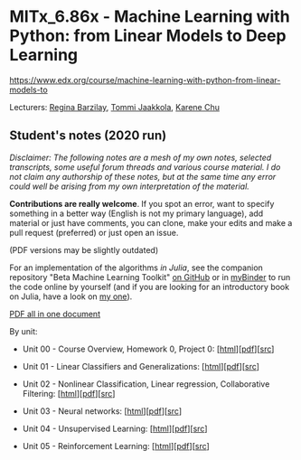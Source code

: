 # MITx_6.86x - Machine Learning with Python: from Linear Models to Deep Learning

https://www.edx.org/course/machine-learning-with-python-from-linear-models-to

Lecturers: [Regina Barzilay](https://www.edx.org/bio/regina-barzilay), [Tommi Jaakkola](https://www.edx.org/bio/tommi-jaakkola), [Karene Chu](https://www.edx.org/bio/karene-chu)


## Student's notes (2020 run) ##

_Disclaimer: The following notes are a mesh of my own notes, selected transcripts, some useful forum threads and various course material. I do not claim any authorship of these notes, but at the same time any error could well be arising from my own interpretation of the material._

**Contributions are really welcome**. If you spot an error, want to specify something in a better way (English is not my primary language), add material or just have comments, you can clone, make your edits and make a pull request (preferred) or just open an issue.

<!--(PDF versions <del>may be </del> are <del>slightly</del> outdated)-->
(PDF versions may be slightly outdated)

For an implementation of the algorithms _in Julia_, see the companion repository "Beta Machine Learning Toolkit" [on GitHub](https://github.com/sylvaticus/Bmlt.jl ) or in [myBinder](https://mybinder.org/v2/gh/sylvaticus/Bmlt.jl/master) to run the code online by yourself (and if you are looking for an introductory book on Julia, have a look on [my one](https://www.julia-book.com/)).

[PDF all in one document](MITx_6.86x_notes.md.pdf)

By unit:

- Unit 00 - Course Overview, Homework 0, Project 0:  [[html](https://stackedit.io/viewer#!url=https://github.com/sylvaticus/MITx_6.86x/raw/master/Unit%2000%20-%20Course%20Overview%2C%20Homework%200%2C%20Project%200/Unit%2000%20-%20Course%20Overview%2C%20Homework%200%2C%20Project%200.md)][[pdf](Unit%2000%20-%20Course%20Overview%2C%20Homework%200%2C%20Project%200/Unit%2000%20-%20Course%20Overview%2C%20Homework%200%2C%20Project%200.md.pdf)][[src](Unit%2000%20-%20Course%20Overview%2C%20Homework%200%2C%20Project%200/Unit%2000%20-%20Course%20Overview%2C%20Homework%200%2C%20Project%200.md)]

- Unit 01 - Linear Classifiers and Generalizations:  [[html](https://stackedit.io/viewer#!url=https://github.com/sylvaticus/MITx_6.86x/raw/master/Unit%2001%20-%20Linear%20Classifiers%20and%20Generalizations/Unit%2001%20-%20Linear%20Classifiers%20and%20Generalizations.md)][[pdf](Unit%2001%20-%20Linear%20Classifiers%20and%20Generalizations/Unit%2001%20-%20Linear%20Classifiers%20and%20Generalizations.md.pdf)][[src](Unit%2001%20-%20Linear%20Classifiers%20and%20Generalizations/Unit%2001%20-%20Linear%20Classifiers%20and%20Generalizations.md)]

- Unit 02 - Nonlinear Classification, Linear regression, Collaborative Filtering:   [[html](https://stackedit.io/viewer#!url=https://github.com/sylvaticus/MITx_6.86x/raw/master/Unit%2002%20-%20Nonlinear%20Classification%2C%20Linear%20regression%2C%20Collaborative%20Filtering/Unit%2002%20-%20Nonlinear%20Classification%2C%20Linear%20regression%2C%20Collaborative%20Filtering.md)][[pdf](Unit%2002%20-%20Nonlinear%20Classification%2C%20Linear%20regression%2C%20Collaborative%20Filtering/Unit%2002%20-%20Nonlinear%20Classification%2C%20Linear%20regression%2C%20Collaborative%20Filtering.md.pdf)][[src](Unit%2002%20-%20Nonlinear%20Classification%2C%20Linear%20regression%2C%20Collaborative%20Filtering/Unit%2002%20-%20Nonlinear%20Classification%2C%20Linear%20regression%2C%20Collaborative%20Filtering.md)]

- Unit 03 - Neural networks:   [[html](https://stackedit.io/viewer#!url=https://github.com/sylvaticus/MITx_6.86x/raw/master/Unit%2003%20-%20Neural%20networks/Unit%2003%20-%20Neural%20networks.md)][[pdf](Unit%2003%20-%20Neural%20networks/Unit%2003%20-%20Neural%20networks.md.pdf)][[src](Unit%2003%20-%20Neural%20networks/Unit%2003%20-%20Neural%20networks.md)]

- Unit 04 - Unsupervised Learning:   [[html](https://stackedit.io/viewer#!url=https://github.com/sylvaticus/MITx_6.86x/raw/master/Unit%2004%20-%20Unsupervised%20Learning/Unit%2004%20-%20Unsupervised%20Learning.md)][[pdf](Unit%2004%20-%20Unsupervised%20Learning/Unit%2004%20-%20Unsupervised%20Learning.md.pdf)][[src](Unit%2004%20-%20Unsupervised%20Learning/Unit%2004%20-%20Unsupervised%20Learning.md)]

- Unit 05 - Reinforcement Learning: [[html](https://stackedit.io/viewer#!url=https://github.com/sylvaticus/MITx_6.86x/raw/master/Unit%2005%20-%20Reinforcement%20Learning/Unit%2005%20-%20Reinforcement%20Learning.md)][[pdf](Unit%2005%20-%20Reinforcement%20Learning/Unit%2005%20-%20Reinforcement%20Learning.md.pdf)][[src](Unit%2005%20-%20Reinforcement%20Learning/Unit%2005%20-%20Reinforcement%20Learning.md)]
